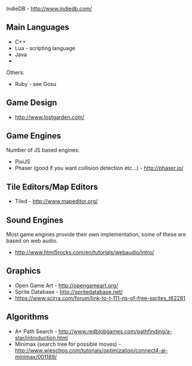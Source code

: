 IndieDB - http://www.indiedb.com/

Main Languages
--------------

* C++
* Lua - scripting language
* Java 
* 
Others:

* Ruby - see Gosu

Game Design
-----------

* http://www.lostgarden.com/

Game Engines
------------

Number of JS based engines:
* PixiJS
* Phaser (good if you want collision detection etc...) - http://phaser.io/

Tile Editors/Map Editors
------------------------

* Tiled - http://www.mapeditor.org/

Sound Engines
-------------

Most game engines provide their own implementation, some of these are based on web audio.

* http://www.html5rocks.com/en/tutorials/webaudio/intro/

Graphics
--------

* Open Game Art - http://opengameart.org/
* Sprite Database - http://spritedatabase.net/
* https://www.scirra.com/forum/link-to-t-111-ns-of-free-sprites_t62281

Algorithms
----------

* A* Path Search - http://www.redblobgames.com/pathfinding/a-star/introduction.html
* Minimax (search tree for possible moves) - http://www.wieschoo.com/tutorials/optimization/connect4-ai-minimax/001189/
